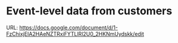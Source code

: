 # Event-level data from customers

URL: https://docs.google.com/document/d/1-FzChixjEIA2HAeNZTRxiFYTLlRl2U0_2HKNmUydskk/edit

